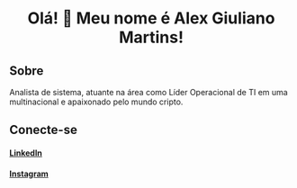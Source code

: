 
<h1 align="center">Olá! 👋 Meu nome é Alex Giuliano Martins!</h1>


 <h2>Sobre</h2> 
Analista de sistema, atuante na área como Líder Operacional de TI em uma multinacional e apaixonado pelo mundo cripto.


<h2>Conecte-se</h2>
<h4><a href='https://www.linkedin.com/in/alexgmartins/'>LinkedIn</a></h4>
<h4><a href='https://www.instagram.com/alex_gmartins/'>Instagram</a></h4>
